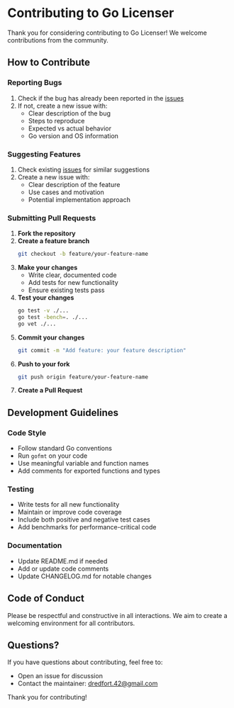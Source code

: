 # Contributing to Go Licenser

Thank you for considering contributing to Go Licenser! We welcome contributions from the community.

## How to Contribute

### Reporting Bugs

1. Check if the bug has already been reported in the [issues](https://github.com/dredfort42/go_licenser/issues)
2. If not, create a new issue with:
    - Clear description of the bug
    - Steps to reproduce
    - Expected vs actual behavior
    - Go version and OS information

### Suggesting Features

1. Check existing [issues](https://github.com/dredfort42/go_licenser/issues) for similar suggestions
2. Create a new issue with:
    - Clear description of the feature
    - Use cases and motivation
    - Potential implementation approach

### Submitting Pull Requests

1. **Fork the repository**
2. **Create a feature branch**
    ```bash
    git checkout -b feature/your-feature-name
    ```
3. **Make your changes**
    - Write clear, documented code
    - Add tests for new functionality
    - Ensure existing tests pass
4. **Test your changes**
    ```bash
    go test -v ./...
    go test -bench=. ./...
    go vet ./...
    ```
5. **Commit your changes**
    ```bash
    git commit -m "Add feature: your feature description"
    ```
6. **Push to your fork**
    ```bash
    git push origin feature/your-feature-name
    ```
7. **Create a Pull Request**

## Development Guidelines

### Code Style

-   Follow standard Go conventions
-   Run `gofmt` on your code
-   Use meaningful variable and function names
-   Add comments for exported functions and types

### Testing

-   Write tests for all new functionality
-   Maintain or improve code coverage
-   Include both positive and negative test cases
-   Add benchmarks for performance-critical code

### Documentation

-   Update README.md if needed
-   Add or update code comments
-   Update CHANGELOG.md for notable changes

## Code of Conduct

Please be respectful and constructive in all interactions. We aim to create a welcoming environment for all contributors.

## Questions?

If you have questions about contributing, feel free to:

-   Open an issue for discussion
-   Contact the maintainer: [dredfort.42@gmail.com](mailto:dredfort.42@gmail.com)

Thank you for contributing!
